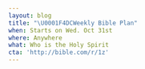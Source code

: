 ```yaml
---
layout: blog
title: "\U0001F4DCWeekly Bible Plan"
when: Starts on Wed. Oct 31st
where: Anywhere
what: Who is the Holy Spirit
cta: 'http://bible.com/r/1z'
---
```


